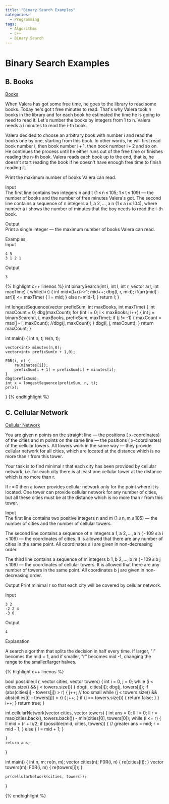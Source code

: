 ```yaml
---
title: "Binary Search Examples"
categories:
  - Programming
tags:
  - Algorithms
  - C++
  - Binary Search
---
```


# Binary Search Examples

## B. Books

[Books](https://codeforces.com/problemset/problem/279/B)

When Valera has got some free time, he goes to the library to read some books. Today he's got t free minutes to read. That's why Valera took n books in the library and for each book he estimated the time he is going to need to read it. Let's number the books by integers from 1 to n. Valera needs a i minutes to read the i-th book.  

Valera decided to choose an arbitrary book with number i and read the books one by one, starting from this book. In other words, he will first read book number i, then book number i + 1, then book number i + 2 and so on. He continues the process until he either runs out of the free time or finishes reading the n-th book. Valera reads each book up to the end, that is, he doesn't start reading the book if he doesn't have enough free time to finish reading it.  

Print the maximum number of books Valera can read.  

Input  
The first line contains two integers n and t (1 ≤ n ≤ 105; 1 ≤ t ≤ 109) — the number of books and the number of free minutes Valera's got. The second line contains a sequence of n integers a 1, a 2, ..., a n (1 ≤ a i ≤ 104), where number a i shows the number of minutes that the boy needs to read the i-th book.  

Output  
Print a single integer — the maximum number of books Valera can read.  

Examples  
Input  
```
4 5
3 1 2 1
```
Output  
```
3
```

{% highlight c++ linenos %}
int binarySearch(int i, int l, int r, vector<int> arr, int maxTime) {
    while(l<r)
    {
        int mid=(l+r)>>1;
        mid++;
        dbg(l, r, mid);
        if(arr[mid] - arr[i] <= maxTime) {
            l = mid;
        }
        else r=mid-1;
    }
    return l;
}


int longestSequence(vector<int> prefixSum, int maxBooks, int maxTime) {
    int maxCount = 0;
    dbg(maxCount);
    for (int i = 0; i < maxBooks; i++) {
        int j = binarySearch(i, i, maxBooks, prefixSum, maxTime);
        if (j != -1) {
            maxCount = max(j - i, maxCount);
            //dbg(j, maxCount);
        }
        dbg(i, j, maxCount);
    }
    return maxCount;
}

int main() {
    int n, t;
    re(n, t);

    vector<int> minutes(n,0);
    vector<int> prefixSum(n + 1,0);

    F0R(i, n) {
        re(minutes[i]);
        prefixSum[i + 1] = prefixSum[i] + minutes[i];
    }
    dbg(prefixSum);
    int x = longestSequence(prefixSum, n, t);
    pr(x);
}
{% endhighlight %}


## C. Cellular Network

[Cellular Network](https://codeforces.com/problemset/problem/702/C)  

You are given n points on the straight line — the positions ( x-coordinates) of the cities and m points on the same line — the positions ( x-coordinates) of the cellular towers. All towers work in the same way — they provide cellular network for all cities, which are located at the distance which is no more than r from this tower.  

Your task is to find minimal r that each city has been provided by cellular network, i.e. for each city there is at least one cellular tower at the distance which is no more than r.  

If r = 0 then a tower provides cellular network only for the point where it is located. One tower can provide cellular network for any number of cities, but all these cities must be at the distance which is no more than r from this tower.  

Input  
The first line contains two positive integers n and m (1 ≤ n, m ≤ 105) — the number of cities and the number of cellular towers.  

The second line contains a sequence of n integers a 1, a 2, ..., a n ( - 109 ≤ a i ≤ 109) — the coordinates of cities. It is allowed that there are any number of cities in the same point. All coordinates a i are given in non-decreasing order.  

The third line contains a sequence of m integers b 1, b 2, ..., b m ( - 109 ≤ b j ≤ 109) — the coordinates of cellular towers. It is allowed that there are any number of towers in the same point. All coordinates b j are given in non-decreasing order.  

Output
Print minimal r so that each city will be covered by cellular network.  

Input
```
3 2
-2 2 4
-3 0
```
Output
```
4
```


Explanation  

A search algorithm that splits the decision in half every time. If larger, "l" becomes the mid + 1, and if smaller, "r" becomes mid -1, changing the range to the smaller/larger halves.


{% highlight c++ linenos %}


bool possible(ll r, vector<ll> cities, vector<ll> towers) {
    int i = 0, j = 0;
    while (i < cities.size() && j < towers.size()) {
        dbg(i, cities[i]);
        dbg(j, towers[j]);
        if (abs(cities[i] - towers[j]) > r) {
            j++;
            // too small
            while (j < towers.size() && abs(cities[i] - towers[j]) > r) {
                j++;
            }
            if (j == towers.size()) {
                return false;
            }
        }
        i++;
    }
    return true;
}

int cellularNetwork(vector<ll> cities, vector<ll> towers) {
    int ans = 0;
    ll l = 0;
    ll r = max(cities.back(), towers.back()) - min(cities[0], towers[0]);
    while (l <= r) {
        ll mid = (r + l)/2;
        if (possible(mid, cities, towers)) {
            // greater
            ans = mid;
            r = mid - 1;
        }
        else {
            l = mid + 1;
        }

    }
    return ans;
}

int main() {
    int n, m;
    re(n, m);
    vector<ll> cities(n);
    F0R(i, n) {
        re(cities[i]);
    }
    vector<ll> towers(m);
    F0R(i, m) {
        re(towers[i]);
    }

    pr(cellularNetwork(cities, towers));

}

{% endhighlight %}
